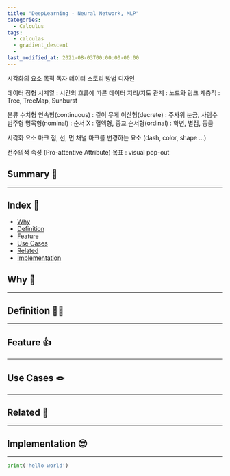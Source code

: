 ```yaml
---
title: "DeepLearning - Neural Network, MLP"
categories:
  - Calculus
tags:
  - calculas
  - gradient_descent
  - 
last_modified_at: 2021-08-03T00:00:00-00:00
---
```


시각화의 요소 
  목적
  독자
  데이터
  스토리
  방법
  디자인

데이터
  정형
  시계열 : 시간의 흐름에 따른 데이터
  지리/지도
  관계 : 노드와 링크
  계층적 : Tree, TreeMap, Sunburst

  분류
    수치형
      연속형(continuous) : 길이 무게
      이산형(decrete) : 주사위 눈금, 사람수
    범주형
      명목형(nominal) : 순서 X : 혈액형, 종교
      순서형(ordinal) : 학년, 별점, 등급
    
시각화 요소
  마크
    점, 선, 면
  채널
    마크를 변경하는 요소 (dash, color, shape ...)

전주의적 속성 (Pro-attentive Attribute)
  목표 : visual pop-out




## Summary 🤙
---

## Index 👀       
  * [Why](#why)
  * [Definition](#definition)
  * [Feature](#feature)
  * [Use Cases](#use-cases)
  * [Related](#related)
  * [Implementation](#implementation)

## Why 🤷
---

## Definition 🧑‍🏫
---

## Feature 👍
---

## Use Cases 🪢
---

## Related 🧶
---

## Implementation 😎
---
```python
print('hello world')
```